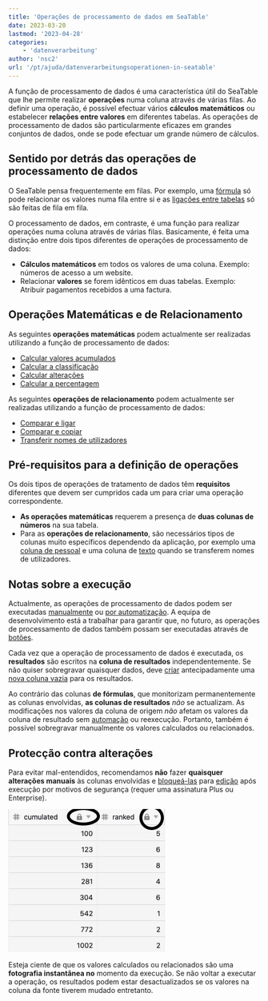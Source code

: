 ```yaml
---
title: 'Operações de processamento de dados em SeaTable'
date: 2023-03-20
lastmod: '2023-04-28'
categories:
    - 'datenverarbeitung'
author: 'nsc2'
url: '/pt/ajuda/datenverarbeitungsoperationen-in-seatable'
---
```


A função de processamento de dados é uma característica útil do SeaTable que lhe permite realizar **operações** numa coluna através de várias filas. Ao definir uma operação, é possível efectuar vários **cálculos matemáticos** ou estabelecer **relações entre valores** em diferentes tabelas. As operações de processamento de dados são particularmente eficazes em grandes conjuntos de dados, onde se pode efectuar um grande número de cálculos.

## Sentido por detrás das operações de processamento de dados

O SeaTable pensa frequentemente em filas. Por exemplo, uma [fórmula](https://seatable.io/pt/docs/formeln/grundlagen-von-seatable-formeln/) só pode relacionar os valores numa fila entre si e as [ligações entre tabelas](https://seatable.io/pt/docs/arbeiten-in-tabellen/tabellen-miteinander-verlinken/) só são feitas de fila em fila.

O processamento de dados, em contraste, é uma função para realizar operações numa coluna através de várias filas. Basicamente, é feita uma distinção entre dois tipos diferentes de operações de processamento de dados:

- **Cálculos matemáticos** em todos os valores de uma coluna. Exemplo: números de acesso a um website.
- Relacionar **valores** se forem idênticos em duas tabelas. Exemplo: Atribuir pagamentos recebidos a uma factura.

## Operações Matemáticas e de Relacionamento

As seguintes **operações matemáticas** podem actualmente ser realizadas utilizando a função de processamento de dados:

- [Calcular valores acumulados](https://seatable.io/pt/docs/datenverarbeitung/datenverarbeitung-kumulierte-werte-berechnen/)
- [Calcular a classificação](https://seatable.io/pt/docs/datenverarbeitung/datenverarbeitung-rangliste-berechnen/)
- [Calcular alterações](https://seatable.io/pt/docs/datenverarbeitung/datenverarbeitung-veraenderungen-berechnen/)
- [Calcular a percentagem](https://seatable.io/pt/docs/datenverarbeitung/datenverarbeitung-prozentualen-anteil-berechnen/)

As seguintes **operações de relacionamento** podem actualmente ser realizadas utilizando a função de processamento de dados:

- [Comparar e ligar](https://seatable.io/pt/docs/datenverarbeitung/datenverarbeitung-vergleichen-und-verknuepfen/)
- [Comparar e copiar](https://seatable.io/pt/docs/datenverarbeitung/datenverarbeitung-vergleichen-und-kopieren/)
- [Transferir nomes de utilizadores](https://seatable.io/pt/docs/datenverarbeitung/datenverarbeitung-benutzernamen-uebertragen/)

## Pré-requisitos para a definição de operações

Os dois tipos de operações de tratamento de dados têm **requisitos** diferentes que devem ser cumpridos cada um para criar uma operação correspondente.

- **As operações matemáticas** requerem a presença de **duas colunas de números** na sua tabela.
- Para as **operações de relacionamento**, são necessários tipos de colunas muito específicos dependendo da aplicação, por exemplo uma [coluna de pessoal](https://seatable.io/pt/docs/datum-dauer-und-personen/die-spalte-mitarbeiter/) e uma coluna de [texto](https://seatable.io/pt/docs/text-und-zahlen/die-spalten-text-und-formatierter-text/) quando se transferem nomes de utilizadores.

## Notas sobre a execução

Actualmente, as operações de processamento de dados podem ser executadas [manualmente](https://seatable.io/pt/docs/datenverarbeitung/datenverarbeitungsoperationen-ausfuehren/) ou [por automatização](https://seatable.io/pt/docs/beispiel-automationen/datenverarbeitungsoperation-per-automation-ausfuehren/). A equipa de desenvolvimento está a trabalhar para garantir que, no futuro, as operações de processamento de dados também possam ser executadas através de [botões](https://seatable.io/pt/docs/andere-spalten/die-schaltflaeche/).

Cada vez que a operação de processamento de dados é executada, os **resultados** são escritos na **coluna de resultados** independentemente. Se não quiser sobregravar quaisquer dados, deve [criar](https://seatable.io/pt/docs/arbeiten-mit-spalten/hinzufuegen-einer-spalte/) antecipadamente uma [nova coluna vazia](https://seatable.io/pt/docs/arbeiten-mit-spalten/hinzufuegen-einer-spalte/) para os resultados.

Ao contrário das colunas **de fórmulas**, que monitorizam permanentemente as colunas envolvidas, **as colunas de resultados** _não_ se actualizam. As modificações nos valores da coluna de origem _não_ afetam os valores da coluna de resultado sem [automação](https://seatable.io/pt/docs/beispiel-automationen/datenverarbeitungsoperation-per-automation-ausfuehren/) ou reexecução. Portanto, também é possível sobregravar manualmente os valores calculados ou relacionados.

## Protecção contra alterações

Para evitar mal-entendidos, recomendamos **não** fazer **quaisquer alterações manuais** às colunas envolvidas e [bloqueá-las](https://seatable.io/pt/docs/arbeiten-mit-spalten/spaltenberechtigungen-festlegen/) para [edição](https://seatable.io/pt/docs/arbeiten-mit-spalten/spaltenberechtigungen-festlegen/) após execução por motivos de segurança (requer uma assinatura Plus ou Enterprise).

![Colunas de resultados de acções de processamento de dados bloqueadas para processamento ](images/locked-score-columns.jpg)

Esteja ciente de que os valores calculados ou relacionados são uma **fotografia instantânea no** momento da execução. Se não voltar a executar a operação, os resultados podem estar desactualizados se os valores na coluna da fonte tiverem mudado entretanto.
